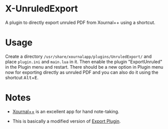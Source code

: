 # X-UnruledExport

A plugin to directly export unruled PDF from Xournal++ using a shortcut.

# Usage

Create a directory `/usr/share/xournalapp/plugins/UnruledExport/` and place `plugin.ini` and `main.lua` in it. Then enable the plugin "ExportUnruled" in the Plugin menu and restart. There should be a new option in Plugin menu now for exporting directly as unruled PDF and you can also do it using the shortcut <kbd>Alt</kbd>+<kbd>E</kbd>.

# Notes

- [Xournal++](https://github.com/xournalpp/xournalpp/) is an excellent app for hand note-taking.

- This is basically a modified version of [Export Plugin](https://github.com/xournalpp/xournalpp/tree/master/plugins/Export).
